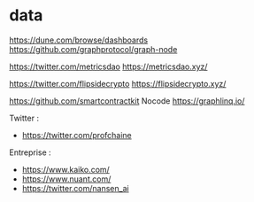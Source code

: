 # data

https://dune.com/browse/dashboards
https://github.com/graphprotocol/graph-node

https://twitter.com/metricsdao
https://metricsdao.xyz/

https://twitter.com/flipsidecrypto
https://flipsidecrypto.xyz/

https://github.com/smartcontractkit
Nocode https://graphlinq.io/

Twitter :     
- https://twitter.com/profchaine

Entreprise :    
- https://www.kaiko.com/
- https://www.nuant.com/
- https://twitter.com/nansen_ai
